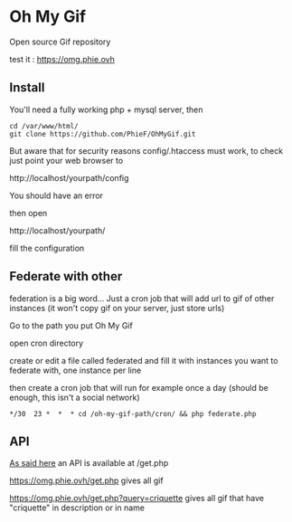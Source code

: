 
# Oh My Gif

Open source Gif repository

test it : https://omg.phie.ovh


## Install


You'll need a fully working php + mysql server, then

```
cd /var/www/html/
git clone https://github.com/PhieF/OhMyGif.git

```

But aware that for security reasons config/.htaccess must work, to check just point your web browser to

http://localhost/yourpath/config

You should have an error

then open 

http://localhost/yourpath/

fill the configuration


## Federate with other

federation is a big word... Just a cron job that will add url to gif of other instances (it won't copy gif on your server, just store urls)

Go to the path you put Oh My Gif

open cron directory

create or edit a file called federated  and fill it with instances you want to federate with, one instance per line

then create a cron job that will run for example once a day (should be enough, this isn't a social network)

```
*/30  23 *  *  * cd /oh-my-gif-path/cron/ && php federate.php
```

## API

[As said here](https://github.com/PhieF/OhMyGif/issues/1#issuecomment-419269820) an API is available at /get.php

<https://omg.phie.ovh/get.php> gives all gif

<https://omg.phie.ovh/get.php?query=criquette> gives all gif that have "criquette" in description or in name
